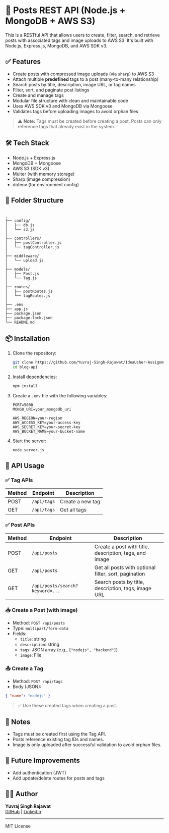 # 📝 Posts REST API (Node.js + MongoDB + AWS S3)

This is a RESTful API that allows users to create, filter, search, and retrieve posts with associated tags and image uploads to AWS S3. It's built with Node.js, Express.js, MongoDB, and AWS SDK v3.

## ✅ Features

- Create posts with compressed image uploads (via `sharp`) to AWS S3
- Attach multiple **predefined** tags to a post (many-to-many relationship)
- Search posts by title, description, image URL, or tag names
- Filter, sort, and paginate post listings
- Create and manage tags
- Modular file structure with clean and maintainable code
- Uses AWS SDK v3 and MongoDB via Mongoose
- Validates tags before uploading images to avoid orphan files

> ⚠️ **Note:** Tags must be created before creating a post. Posts can only reference tags that already exist in the system.

## 🛠 Tech Stack

- Node.js + Express.js
- MongoDB + Mongoose
- AWS S3 (SDK v3)
- Multer (with memory storage)
- Sharp (image compression)
- dotenv (for environment config)

## 📁 Folder Structure

```

.
├── config/
│   ├── db.js
│   └── s3.js
│
├── controllers/
│   ├── postController.js
│   └── tagController.js
│
├── middleware/
│   └── upload.js 
│
├── models/
│   ├── Post.js
│   └── Tag.js
│
├── routes/
│   ├── postRoutes.js
│   └── tagRoutes.js
│
├── .env
├── app.js
├── package.json
├── package-lock.json
└── README.md

```

## 📦 Installation

1. Clone the repository:
   ```bash
   git clone https://github.com/Yuvraj-Singh-Rajawat/IdeaUsher-Assignment.git
   cd blog-api
   ```

2. Install dependencies:
   ```bash
   npm install
   ```

3. Create a `.env` file with the following variables:

   ```env
   PORT=5000
   MONGO_URI=your_mongodb_uri

   AWS_REGION=your-region
   AWS_ACCESS_KEY=your-access-key
   AWS_SECRET_KEY=your-secret-key
   AWS_BUCKET_NAME=your-bucket-name
   ```

4. Start the server:
   ```bash
   node server.js
   ```

## 📸 API Usage

### ✅ Tag APIs

| Method | Endpoint     | Description           |
|--------|--------------|-----------------------|
| POST   | `/api/tags`  | Create a new tag      |
| GET    | `/api/tags`  | Get all tags          |

### ✅ Post APIs

| Method | Endpoint          | Description                                           |
|--------|-------------------|-------------------------------------------------------|
| POST   | `/api/posts`      | Create a post with title, description, tags, and image       |
| GET    | `/api/posts`      | Get all posts with optional filter, sort, pagination |
| GET    | `/api/posts/search?keyword=...` | Search posts by title, description, tags, image URL |

### 📥 Create a Post (with image)
- Method: `POST /api/posts`
- Type: `multipart/form-data`
- Fields:
  - `title`: string
  - `description`: string
  - `tags`: JSON array (e.g., `["nodejs", "backend"]`)
  - `image`: File

### 📤 Create a Tag
- Method: `POST /api/tags`
- Body (JSON):
```json
{ "name": "nodejs" }
```

> ✅ Use these created tags when creating a post.

## 📌 Notes

- Tags must be created first using the Tag API.
- Posts reference existing tag IDs and names.
- Image is only uploaded after successful validation to avoid orphan files.

## 🧠 Future Improvements

- Add authentication (JWT)
- Add update/delete routes for posts and tags

## 👨‍💻 Author

**Yuvraj Singh Rajawat**  
[GitHub](https://github.com/Yuvraj-Singh-Rajawat) | [LinkedIn](https://linkedin.com/in/yuvraj-singh-rajawat-)

---

MIT License